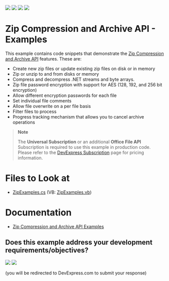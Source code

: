 <!-- default badges list -->
![](https://img.shields.io/endpoint?url=https://codecentral.devexpress.com/api/v1/VersionRange/128605399/16.2.3%2B)
[![](https://img.shields.io/badge/Open_in_DevExpress_Support_Center-FF7200?style=flat-square&logo=DevExpress&logoColor=white)](https://supportcenter.devexpress.com/ticket/details/E4695)
[![](https://img.shields.io/badge/📖_How_to_use_DevExpress_Examples-e9f6fc?style=flat-square)](https://docs.devexpress.com/GeneralInformation/403183)
[![](https://img.shields.io/badge/💬_Leave_Feedback-feecdd?style=flat-square)](#does-this-example-address-your-development-requirementsobjectives)
<!-- default badges end -->
# Zip Compression and Archive API - Examples

This example contains code snippets that demonstrate the [Zip Compression and Archive API](https://docs.devexpress.com/OfficeFileAPI/15093/Zip-Compression-and-Archive-API) features. These are:

* Create new zip files or update existing zip files on disk or in memory
* Zip or unzip to and from disks or memory
* Compress and decompress .NET streams and byte arrays.
* Zip file password encryption with support for AES (128, 192, and 256 bit encryption)
* Allow different encryption passwords for each file
* Set individual file comments
* Allow file overwrite on a per file basis
* Filter files to process
* Progress tracking mechanism that allows you to cancel archive operations

> **Note**
>
> The **Universal Subscription** or an additional **Office File API** Subscription is required to use this example in production code. Please refer to the [DevExpress Subscription](https://www.devexpress.com/Buy/NET/) page for pricing information.

# Files to Look at

* [ZipExamples.cs](./CS/CompressionLibraryExamples/ZipExamples.cs) (VB: [ZipExamples.vb](./VB/CompressionLibraryExamples/ZipExamples.vb))

# Documentation

* [Zip Compression and Archive API Examples](https://docs.devexpress.com/OfficeFileAPI/15261/zip-compression-and-archive-api/examples)
<!-- feedback -->
## Does this example address your development requirements/objectives?

[<img src="https://www.devexpress.com/support/examples/i/yes-button.svg"/>](https://www.devexpress.com/support/examples/survey.xml?utm_source=github&utm_campaign=zip-compression-and-archive-api-examples&~~~was_helpful=yes) [<img src="https://www.devexpress.com/support/examples/i/no-button.svg"/>](https://www.devexpress.com/support/examples/survey.xml?utm_source=github&utm_campaign=zip-compression-and-archive-api-examples&~~~was_helpful=no)

(you will be redirected to DevExpress.com to submit your response)
<!-- feedback end -->

